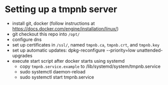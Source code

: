 # Setting up a tmpnb server

 * install git, docker (follow instructions at https://docs.docker.com/engine/installation/linux/)
 * git checkout this repo into `/opt/`
 * configure dns
 * set up certificates in `/ssl/`, named `tmpnb.ca`, `tmpnb.crt`, and `tmpnb.key`
 * set up automatic updates: dpkg-reconfigure --priority=low unattended-upgrades
 * execute start script after docker starts using systemd
   * copy `tmpnb.service.example` to /lib/systemd/system/tmpnb.service
   * sudo systemctl daemon-reload
   * sudo systemctl start tmpnb.service


